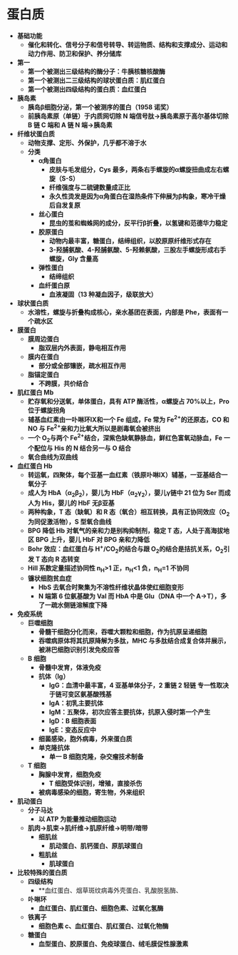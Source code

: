 # **蛋白质**
- **基础功能**
    - **催化和转化、信号分子和信号转导、转运物质、结构和支撑成分、运动和动力作用、防卫和保护、养分储库**
- **第一**
    - **第一个被测出三级结构的酶分子：牛胰核糖核酸酶**
    - **第一个被测出二三级结构的球状蛋白质：肌红蛋白**
    - **第一个被测出四级结构的蛋白质：血红蛋白**
- **胰岛素**
    - **胰岛β细胞分泌，第一个被测序的蛋白（1958 诺奖）**
    - **前胰岛素原（单链）于内质网切除 N 端信号肽->胰岛素原于高尔基体切除 B 链 C 端和 A 链 N 端->胰岛素**
- **纤维状蛋白质**
    - **动物支撑、定形、外保护，几乎都不溶于水**
    - **分类**
        - **α角蛋白**
            - **皮肤与毛发组分，Cys 最多，两条右手螺旋的α螺旋扭曲成左右螺旋（S-S）**
            - **纤维强度与二硫键数量成正比**
            - **永久性烫发是因为α角蛋白在湿热条件下伸展为β构象，寒冷干燥后自发复原**
        - **丝心蛋白**
            - **昆虫的茧和蜘蛛网的成分，反平行β折叠，以氢键和范德华力稳定**
        - **胶原蛋白**
            - **动物内最丰富，糖蛋白，结缔组织，以胶原原纤维形式存在**
            - **3-羟脯氨酸、4-羟脯氨酸、5-羟赖氨酸，三股左手螺旋形成右手螺旋，Gly 含量高**
        - **弹性蛋白**
            - **结缔组织**
        - **血纤蛋白原**
            - **血液凝固（13 种凝血因子，级联放大）**
- **球状蛋白质**
    - **水溶性，螺旋与折叠构成核心，亲水基团在表面，内部是 Phe，表面有一个疏水区**
- **膜蛋白**
    - **膜周边蛋白**
        - **脂双层内外表面，静电相互作用**
    - **膜内在蛋白**
        - **部分或全部镶嵌，疏水相互作用**
    - **脂锚定蛋白**
        - **不跨膜，共价结合**
- **肌红蛋白 Mb**
    - **贮存氧和分送氧，单体蛋白，具有 ATP 酶活性，α螺旋占 70%以上，Pro 位于螺旋拐角**
    - **辅基血红素由一卟啉环Ⅸ和一个 Fe 组成，Fe 常为 Fe<sup>2+</sup>的还原态，CO 和 NO 与 Fe<sup>2+</sup>亲和力比氧大所以是剧毒氧会被挤出**
    - **一个 O<sub>2</sub>与两个 Fe<sup>2+</sup>结合，深紫色缺氧静脉血，鲜红色富氧动脉血，Fe 一个配位与 His 的 N 结合另一与 O 结合**
    - **氧合曲线为双曲线**
- **血红蛋白 Hb**
    - **转运氧，四聚体，每个亚基一血红素（铁原卟啉Ⅸ）辅基，一亚基结合一氧分子**
    - **成人为 HbA（α<sub>2</sub>β<sub>2</sub>），婴儿为 HbF（α<sub>2</sub>γ<sub>2</sub>），婴儿γ链中 21 位为 Ser 而成人为 His，婴儿的 HbF 无β亚基**
    - **两种构象，T 态（缺氧）和 R 态（氧合）相互转换，具有正协同效应（O<sub>2</sub>为同促激活物），S 型氧合曲线**
    - **BPG 降低 Hb 对氧气的亲和力是别构抑制剂，稳定 T 态，人处于高海拔地区 BPG 上升，婴儿 HbF 对 BPG 亲和力降低**
    - **Bohr 效应：血红蛋白与 H<sup>+</sup>/CO<sub>2</sub>的结合与跟 O<sub>2</sub>的结合是拮抗关系，O<sub>2</sub>引发 T 态向 R 态转变**
    - **Hill 系数定量描述协同性 n<sub>H</sub>>1 正，n<sub>H</sub><1 负，n<sub>H</sub>=1 不协同**
    - **镰状细胞贫血症**
        - **HbS 去氧合时聚集为不溶性纤维状晶体使红细胞变形**
        - **N 端第 6 位氨基酸为 Val 而 HbA 中是 Glu（DNA 中一个 A->T），多了一疏水侧链溶解度下降**
- **免疫系统**
    - **巨噬细胞**
        - **骨髓干细胞分化而来，吞噬大颗粒和细胞，作为抗原呈递细胞**
        - **吞噬病原体将其抗原降解为多肽，MHC 与多肽结合成复合体并展示，被淋巴细胞识别引发免疫应答**
    - **B 细胞**
        - **骨髓中发育，体液免疫**
        - **抗体（Ig）**
            - **IgG：血清中最丰富，4 亚基单体分子，2 重链 2 轻链
                专一性取决于链可变区氨基酸残基**
            - **IgA：初乳主要抗体**
            - **IgM：五聚体，初次应答主要抗体，抗原入侵时第一个产生**
            - **IgD：B 细胞表面**
            - **IgE：变态反应中**
        - **细菌感染，胞外病毒，外来蛋白质**
        - **单克隆抗体**
            - **单一 B 细胞克隆，杂交瘤技术制备**
    - **T 细胞**
        - **胸腺中发育，细胞免疫**
            - **T 细胞受体识别，增殖，直接杀伤**
        - **被病毒感染的细胞，寄生物，外来组织**
- **肌动蛋白**
    - **分子马达**
        - **以 ATP 为能量推动细胞运动**
    - **肌肉->肌束->肌纤维->肌原纤维->明带/暗带**
        - **细肌丝**
            - **肌动蛋白、肌钙蛋白、原肌球蛋白**
        - **粗肌丝**
            - **肌球蛋白**
- **比较特殊的蛋白质**
    - **四级结构**
        - **血红蛋白、烟草斑纹病毒外壳蛋白、乳酸脱氢酶、
    - **卟啉环**
        - **血红蛋白、肌红蛋白、细胞色素、过氧化氢酶**
    - **铁离子**
        - **细胞色素 c、血红蛋白、肌红蛋白、过氧化物酶**
    - **糖蛋白**
        - **血型蛋白、胶原蛋白、免疫球蛋白、绒毛膜促性腺激素**